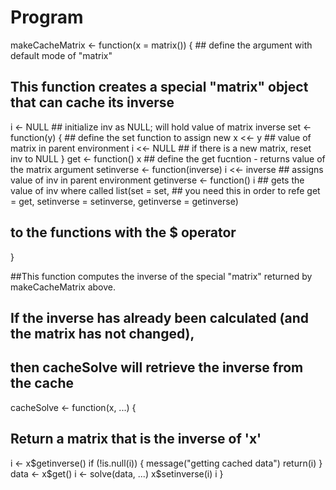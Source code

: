 # Program
makeCacheMatrix <- function(x = matrix()) {    ## define the argument with default mode of "matrix"
  ## This function creates a special "matrix" object that can cache its inverse
  
  i <- NULL                                    ## initialize inv as NULL; will hold value of matrix inverse
  set <- function(y) {                         ## define the set function to assign new
    x <<- y                                    ## value of matrix in parent environment
    i <<- NULL                                 ## if there is a new matrix, reset inv to NULL
  }
  get <- function() x                         ## define the get fucntion - returns value of the matrix argument
  setinverse <- function(inverse) i <<- inverse  ## assigns value of inv in parent environment
  getinverse <- function() i                  ## gets the value of inv where called
  list(set = set,                            ## you need this in order to refe
       get = get,
       setinverse = setinverse,
       getinverse = getinverse)
  ## to the functions with the $ operator
}


##This function computes the inverse of the special "matrix" returned by makeCacheMatrix above.
## If the inverse has already been calculated (and the matrix has not changed),
## then cacheSolve will retrieve the inverse from the cache

cacheSolve <- function(x, ...) {
  ## Return a matrix that is the inverse of 'x'
  i <- x$getinverse()
  if (!is.null(i)) {
    message("getting cached data")
    return(i)
  }
  data <- x$get()
  i <- solve(data, ...)
  x$setinverse(i)
  i
}
